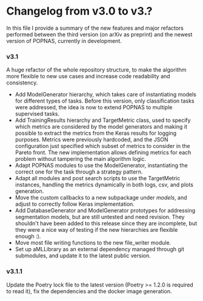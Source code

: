 # Changelog from v3.0 to v3.?

In this file I provide a summary of the new features and major refactors performed between the third version (on arXiv as preprint) and
the newest version of POPNAS, currently in development.

### v3.1

A huge refactor of the whole repository structure, to make the algorithm more flexible to new use cases and increase code readability and consistency.
- Add ModelGenerator hierarchy, which takes care of instantiating models for different types of tasks. 
  Before this version, only classification tasks were addressed, the idea is now to extend POPNAS to multiple supervised tasks.
- Add TrainingResults hierarchy and TargetMetric class, used to specify which metrics are considered by the model generators and making it possible
  to extract the metrics from the Keras results for logging purposes.
  Metrics were previously hardcoded, and the JSON configuration just specified which subset of metrics to consider in the Pareto front.
  The new implementation allows defining metrics for each problem without tampering the main algorithm logic.
- Adapt POPNAS modules to use the ModelGenerator, instantiating the correct one for the task through a strategy pattern.
- Adapt all modules and post search scripts to use the TargetMetric instances, handling the metrics dynamically in both logs, csv,
  and plots generation.
- Move the custom callbacks to a new subpackage under *models*, and adjust to correctly follow Keras implementation.
- Add DatabaseGenerator and ModelGenerator prototypes for addressing segmentation models, but are still untested and need revision. They shouldn't
  have been added to this release since they are incomplete, but they were a nice way of testing if the new hierarchies are flexible enough :).
- Move most file writing functions to the new file_writer module.
- Set up aMLLibrary as an external dependency managed through git submodules, and update it to the latest public version.

### v3.1.1

Update the Poetry lock file to the latest version (Poetry >= 1.2.0 is required to read it), fix the dependencies and the docker image generation.
